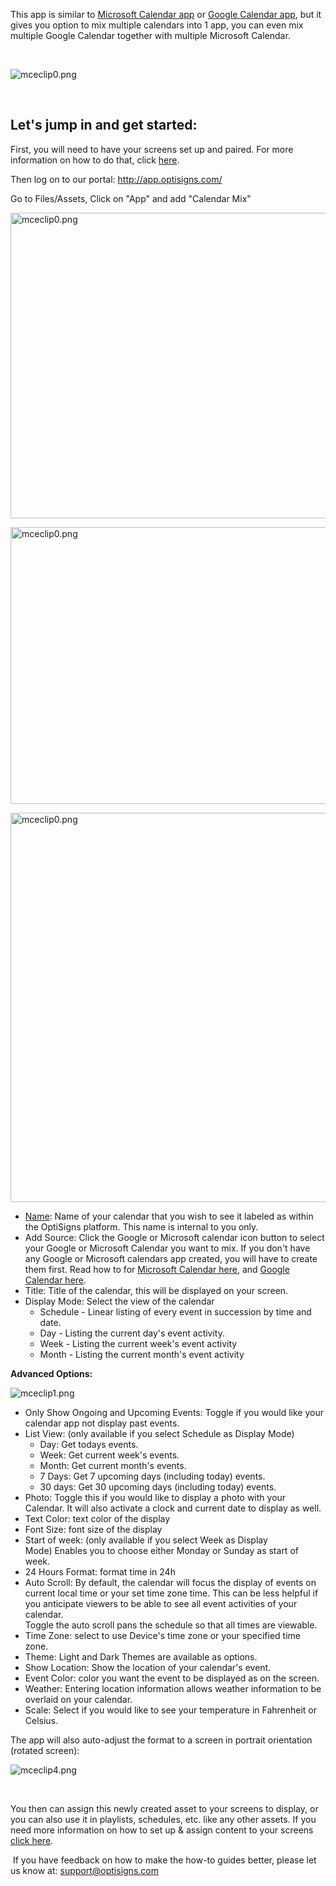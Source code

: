 <p>This app is similar to <a href="https://support.optisigns.com/hc/en-us/articles/360036250853" target="_self">Microsoft Calendar app</a> or <a href="https://support.optisigns.com/hc/en-us/articles/360019517953" target="_self">Google Calendar app</a>, but it gives you option to mix multiple calendars into 1 app, you can even mix multiple Google Calendar together with multiple Microsoft Calendar.</p>
<p> </p>
<p><img src="https://support.optisigns.com/hc/article_attachments/4408420138515" alt="mceclip0.png"></p>
<p> </p>
<h2 class="rich-content-viewer_headerTwo__3f-vr rich-content-viewer_elementSpacing__208Ie blog-post-title-font _3aQMT _2J4pr css-x4x4qs rich-content-viewer_left__2p1aK _158eo _3_7DB"><strong>Let's jump in and get started:</strong></h2>
<p class="rich-content-viewer_text__XzvDs rich-content-viewer_elementSpacing__208Ie _3_7DB blog-post-text-font blog-post-text-color rich-content-viewer_left__2p1aK _158eo _3_7DB">First, you will need to have your screens set up and paired. For more information on how to do that, click <a class="link-viewer_link__2qJYG blog-link-hashtag-color y_1_u" href="https://www.optisigns.com/blog/how-to-set-up-digital-signs-with-optisigns-and-amazon-fire-tv" target="_blank" rel="noopener">here</a>.</p>
<p class="rich-content-viewer_text__XzvDs rich-content-viewer_elementSpacing__208Ie _3_7DB blog-post-text-font blog-post-text-color rich-content-viewer_left__2p1aK _158eo _3_7DB">Then log on to our portal: <a class="link-viewer_link__2qJYG blog-link-hashtag-color y_1_u" href="http://app.optisigns.com/" target="_top" rel="noreferrer">http://app.optisigns.com/</a></p>
<p class="rich-content-viewer_text__XzvDs rich-content-viewer_elementSpacing__208Ie _3_7DB blog-post-text-font blog-post-text-color rich-content-viewer_left__2p1aK _158eo _3_7DB">Go to Files/Assets, Click on "App" and add "Calendar Mix"</p>
<p class="rich-content-viewer_text__XzvDs rich-content-viewer_elementSpacing__208Ie _3_7DB blog-post-text-font blog-post-text-color rich-content-viewer_left__2p1aK _158eo _3_7DB"><img src="https://support.optisigns.com/hc/article_attachments/26483375901075" alt="mceclip0.png" width="647" height="489"></p>
<p class="rich-content-viewer_text__XzvDs rich-content-viewer_elementSpacing__208Ie _3_7DB blog-post-text-font blog-post-text-color rich-content-viewer_left__2p1aK _158eo _3_7DB"><img src="https://support.optisigns.com/hc/article_attachments/4408421382035" alt="mceclip0.png" width="665" height="443"></p>
<p class="rich-content-viewer_text__XzvDs rich-content-viewer_elementSpacing__208Ie _3_7DB blog-post-text-font blog-post-text-color rich-content-viewer_left__2p1aK _158eo _3_7DB wysiwyg-text-align-center"><img src="https://support.optisigns.com/hc/article_attachments/4408059083283" alt="mceclip0.png" width="576" height="623"></p>
<ul>
<li class="rich-content-viewer_elementSpacing__208Ie">
<u>Name</u>: Name of your calendar that you wish to see it labeled as within the OptiSigns platform. This name is internal to you only.</li>
<li class="rich-content-viewer_elementSpacing__208Ie">
<span class="wysiwyg-underline">Add Source:</span> Click the Google or Microsoft calendar icon button to select your Google or Microsoft Calendar you want to mix. If you don't have any Google or Microsoft calendars app created, you will have to create them first. Read how to for <a href="https://support.optisigns.com/hc/en-us/articles/360036250853" target="_self">Microsoft Calendar here</a>, and <a href="https://support.optisigns.com/hc/en-us/articles/360019517953" target="_self">Google Calendar here</a>.</li>
<li class="rich-content-viewer_elementSpacing__208Ie">
<span class="wysiwyg-underline">Title</span>: Title of the calendar, this will be displayed on your screen.</li>
<li>
<span class="wysiwyg-underline">Display Mode</span>: Select the view of the calendar 
<ul>
<li>Schedule - Linear listing of every event in succession by time and date.</li>
<li>Day - Listing the current day's event activity.</li>
<li>Week - Listing the current week's event activity</li>
<li>Month - Listing the current month's event activity</li>
</ul>
</li>
</ul>
<p><strong>Advanced Options:</strong></p>
<p class="wysiwyg-text-align-center"><img src="https://support.optisigns.com/hc/article_attachments/4408420354323" alt="mceclip1.png"></p>
<ul>
<li>
<span class="wysiwyg-underline">Only Show Ongoing and Upcoming Events</span>: Toggle if you would like your calendar app not display past events.</li>
<li>
<span class="wysiwyg-underline">List View:</span> (only available if you select Schedule as Display Mode)
<ul>
<li>Day: Get todays events.</li>
<li>Week: Get current week's events.</li>
<li>Month: Get current month's events.</li>
<li>7 Days: Get 7 upcoming days (including today) events.</li>
<li>30 days: Get 30 upcoming days (including today) events.</li>
</ul>
</li>
<li>
<span class="wysiwyg-underline">Photo</span>: Toggle this if you would like to display a photo with your Calendar. It will also activate a clock and current date to display as well.</li>
<li>
<span class="wysiwyg-underline">Text Color:</span> text color of the display</li>
<li>
<span class="wysiwyg-underline">Font Size:</span> font size of the display</li>
<li>
<span class="wysiwyg-underline">Start of week:</span> (only available if you select Week as Display Mode) Enables you to choose either Monday or Sunday as start of week.</li>
<li>
<span class="wysiwyg-underline">24 Hours Format:</span> format time in 24h</li>
<li>
<span class="wysiwyg-underline">Auto Scroll</span>: By default, the calendar will focus the display of events on current local time or your set time zone time. This can be less helpful if you anticipate viewers to be able to see all event activities of your calendar. <br>Toggle the auto scroll pans the schedule so that all times are viewable.</li>
<li>
<span class="wysiwyg-underline">Time Zone</span>: select to use Device's time zone or your specified time zone.</li>
<li>
<span class="wysiwyg-underline">Theme</span>: Light and Dark Themes are available as options.</li>
<li>
<span class="wysiwyg-underline">Show Location:</span> Show the location of your calendar's event.</li>
<li>
<span class="wysiwyg-underline">Event Color:</span> color you want the event to be displayed as on the screen.</li>
<li>
<span class="wysiwyg-underline">Weather</span>: Entering location information allows weather information to be overlaid on your calendar.</li>
<li>
<span class="wysiwyg-underline">Scale</span>: Select if you would like to see your temperature in Fahrenheit or Celsius.</li>
</ul>
<p>The app will also auto-adjust the format to a screen in portrait orientation (rotated screen):</p>
<p><img src="https://support.optisigns.com/hc/article_attachments/4408424940051" alt="mceclip4.png"></p>
<p> </p>
<p>You then can assign this newly created asset to your screens to display, or you can also use it in playlists, schedules, etc. like any other assets. If you need more information on how to set up &amp; assign content to your screens <a href="https://support.optisigns.com/hc/en-us/articles/360016174554-How-to-set-up-Digital-Signs-with-OptiSigns-and-Amazon-Fire-TV" target="_self">click here</a>.</p>
<div class="rich-content-viewer_text__XzvDs rich-content-viewer_elementSpacing__208Ie _3_7DB blog-post-text-font blog-post-text-color"> If you have feedback on how to make the how-to guides better, please let us know at: <a class="link-viewer_link__2qJYG blog-link-hashtag-color y_1_u" href="mailto:support@optisigns.com" target="_self" rel="noreferrer">support@optisigns.com</a>
</div>